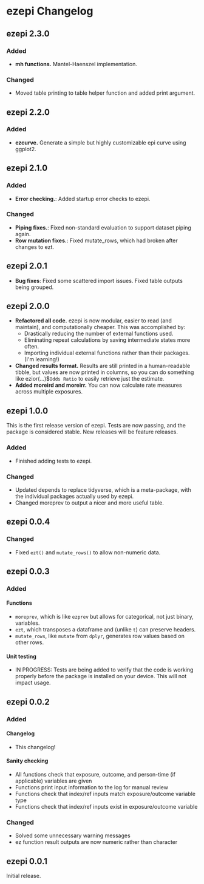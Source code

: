 # ezepi Changelog

## ezepi 2.3.0

### Added

- **mh functions.** Mantel-Haenszel implementation.

### Changed

- Moved table printing to table helper function and added print argument.

## ezepi 2.2.0

### Added

- **ezcurve.** Generate a simple but highly customizable epi curve using ggplot2.

## ezepi 2.1.0

### Added

- **Error checking.**: Added startup error checks to ezepi.

### Changed

- **Piping fixes.**: Fixed non-standard evaluation to support dataset piping again.
- **Row mutation fixes.**: Fixed mutate_rows, which had broken after changes to ezt.

## ezepi 2.0.1
- **Bug fixes**: Fixed some scattered import issues. Fixed table outputs being grouped.

## ezepi 2.0.0

- **Refactored all code.** ezepi is now modular, easier to read (and maintain), and computationally cheaper. This was accomplished by:
  - Drastically reducing the number of external functions used.
  - Eliminating repeat calculations by saving intermediate states more often.
  - Importing individual external functions rather than their packages. (I'm learning!)
- **Changed results format.** Results are still printed in a human-readable tibble, but values are now printed in columns, so you can do something like ezior(...)$`Odds Ratio` to easily retrieve just the estimate.
- **Added moreird and moreirr.** You can now calculate rate measures across multiple exposures.

## ezepi 1.0.0

This is the first release version of ezepi. Tests are now passing, and the package is considered stable. New releases will be feature releases.

### Added

- Finished adding tests to ezepi.

### Changed

- Updated depends to replace tidyverse, which is a meta-package, with the individual packages actually used by ezepi.
- Changed moreprev to output a nicer and more useful table.

## ezepi 0.0.4

### Changed

- Fixed `ezt()` and `mutate_rows()` to allow non-numeric data.

## ezepi 0.0.3

### Added

#### Functions
- `moreprev`, which is like `ezprev` but allows for categorical, not just binary, variables.
- `ezt`, which transposes a dataframe and (unlike `t`) can preserve headers.
- `mutate_rows`, like `mutate` from `dplyr`, generates row values based on other rows.

#### Unit testing
- IN PROGRESS: Tests are being added to verify that the code is working properly before the package is installed on your device. This will not impact usage.

## ezepi 0.0.2

### Added

#### Changelog

- This changelog!

#### Sanity checking

- All functions check that exposure, outcome, and person-time (if applicable) variables are given
- Functions print input information to the log for manual review
- Functions check that index/ref inputs match exposure/outcome variable type
- Functions check that index/ref inputs exist in exposure/outcome variable

### Changed

- Solved some unnecessary warning messages
- ez function result outputs are now numeric rather than character

## ezepi 0.0.1

Initial release.
